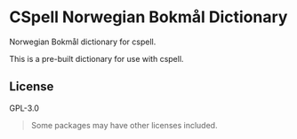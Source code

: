 # CSpell Norwegian Bokmål Dictionary

Norwegian Bokmål dictionary for cspell.

This is a pre-built dictionary for use with cspell.

<!--- @@inject: ../../static/requirements.md --->

<!--- @@inject: ./static/install.md --->

<!--- @@inject: ../../static/contributing.md --->

## License

GPL-3.0

> Some packages may have other licenses included.

<!--- @@inject: ../../static/footer.md --->
